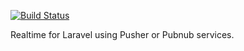 [![Build Status](https://travis-ci.org/luuhoangnam/realtime.svg?branch=master)](https://travis-ci.org/luuhoangnam/realtime)

Realtime for Laravel using Pusher or Pubnub services.
